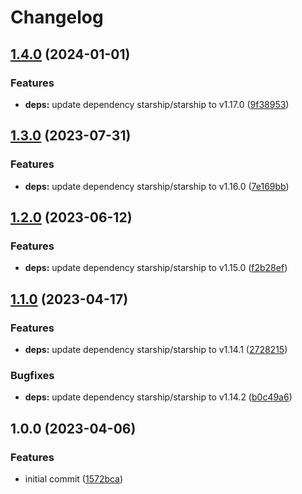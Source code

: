 # Changelog

## [1.4.0](https://github.com/rolehippie/starship/compare/v1.3.0...v1.4.0) (2024-01-01)


### Features

* **deps:** update dependency starship/starship to v1.17.0 ([9f38953](https://github.com/rolehippie/starship/commit/9f38953d3c588dc2c22094341c7d81eea1e8271b))

## [1.3.0](https://github.com/rolehippie/starship/compare/v1.2.0...v1.3.0) (2023-07-31)


### Features

* **deps:** update dependency starship/starship to v1.16.0 ([7e169bb](https://github.com/rolehippie/starship/commit/7e169bb4f33c437c262dbac218d20e8f342206d3))

## [1.2.0](https://github.com/rolehippie/starship/compare/v1.1.0...v1.2.0) (2023-06-12)


### Features

* **deps:** update dependency starship/starship to v1.15.0 ([f2b28ef](https://github.com/rolehippie/starship/commit/f2b28efe64764e972999a9707b1d9855238c9b7e))

## [1.1.0](https://github.com/rolehippie/starship/compare/v1.0.0...v1.1.0) (2023-04-17)


### Features

* **deps:** update dependency starship/starship to v1.14.1 ([2728215](https://github.com/rolehippie/starship/commit/272821513bf98b07afaf4a896c6a382ff4fcf299))


### Bugfixes

* **deps:** update dependency starship/starship to v1.14.2 ([b0c49a6](https://github.com/rolehippie/starship/commit/b0c49a616e1718f46f390aa0110e7d094e3d0760))

## 1.0.0 (2023-04-06)


### Features

* initial commit ([1572bca](https://github.com/rolehippie/starship/commit/1572bcabca3cf3b5e9d84bdfc4ea85519103d101))
